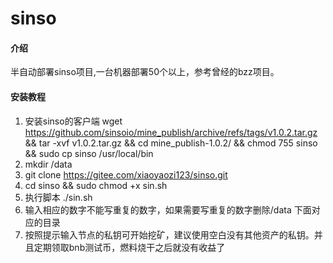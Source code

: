 # sinso

#### 介绍
半自动部署sinso项目,一台机器部署50个以上，参考曾经的bzz项目。

#### 安装教程

1.  安装sinso的客户端
    wget https://github.com/sinsoio/mine_publish/archive/refs/tags/v1.0.2.tar.gz
    &&    tar -xvf v1.0.2.tar.gz
    &&    cd mine_publish-1.0.2/ && chmod 755 sinso && sudo cp sinso /usr/local/bin
2.  mkdir /data 
3.  git clone https://gitee.com/xiaoyaozi123/sinso.git
4.  cd sinso && sudo chmod +x sin.sh
5.  执行脚本 ./sin.sh
6.  输入相应的数字不能写重复的数字，如果需要写重复的数字删除/data 下面对应的目录
7.  按照提示输入节点的私钥可开始挖矿，建议使用空白没有其他资产的私钥。并且定期领取bnb测试币，燃料烧干之后就没有收益了
